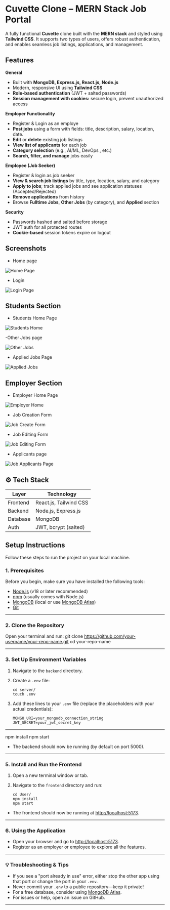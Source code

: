 # Cuvette Clone – MERN Stack Job Portal
A fully functional **Cuvette** clone built with the **MERN stack** and styled using **Tailwind CSS**. It supports two types of users, offers robust authentication, and enables seamless job listings, applications, and management.

## Features
**General**
- Built with **MongoDB, Express.js, React.js, Node.js**
- Modern, responsive UI using **Tailwind CSS**
- **Role-based authentication** (JWT + salted passwords)
- **Session management with cookies:** secure login, prevent unauthorized access

**Employer Functionality**
- Register & Login as an employe
- **Post jobs** using a form with fields: title, description, salary, location, date.
- **Edit** or **delete** existing job listings
- **View list of applicants** for each job
- **Category selection** (e.g., AI/ML, DevOps   , etc.)
- **Search, filter, and manage** jobs easily

**Employee (Job Seeker)**
- Register & login as job seeker
- **View & search job listings** by title, type, location, salary, and category
- **Apply to jobs**; track applied jobs and see application statuses (Accepted/Rejected)
- **Remove applications** from history
- Browse **Fulltime Jobs**, **Other Jobs** (by category), and **Applied** section

**Security**
- Passwords hashed and salted before storage
- JWT auth for all protected routes
- **Cookie-based** session tokens expire on logout

## Screenshots
- Home page

![Home Page](assets/Home_Page.png)

- Login

 ![Login Page](assets/Students_Login.png)

##  Students Section

- Students Home Page

 ![Students Home](assets/Students_Home.png)

 -Other Jobs page

 ![Other Jobs](assets/Other_Jobs.png)

- Applied Jobs Page

 ![Applied Jobs](assets/Applied_Jobs.png)

## Employer Section

- Employer Home Page

 ![Employer Home](assets/Companey_Home.png)

- Job Creation Form

 ![Job Create Form](assets/Job_Creation_Form.png)

- Job Editing Form

 ![Job Editing Form](assets/Job_Editing_Form.png)

- Applicants page

 ![Job Applicants Page](assets/Company_Applicants.png)

## ⚙️ Tech Stack

| Layer      | Technology        |
|------------|------------------|
| Frontend   | React.js, Tailwind CSS |
| Backend    | Node.js, Express.js    |
| Database   | MongoDB           |
| Auth       | JWT, bcrypt (salted)   |


## Setup Instructions

Follow these steps to run the project on your local machine.

### 1. Prerequisites

Before you begin, make sure you have installed the following tools:

- [Node.js](https://nodejs.org/) (v18 or later recommended)
- [npm](https://www.npmjs.com/) (usually comes with Node.js)
- [MongoDB](https://www.mongodb.com/try/download/community) (local or use [MongoDB Atlas](https://www.mongodb.com/cloud/atlas))
- [Git](https://git-scm.com/)

---

### 2. Clone the Repository

Open your terminal and run:
git clone https://github.com/your-username/your-repo-name.git
cd your-repo-name


---

### 3. Set Up Environment Variables

1. Navigate to the `backend` directory.
2. Create a `.env` file:

    ```
    cd server/
    touch .env
    ```

3. Add these lines to your `.env` file (replace the placeholders with your actual credentials):

    ```
    MONGO_URI=your_mongodb_connection_string
    JWT_SECRET=your_jwt_secret_key
    ```

---

npm install
npm start

- The backend should now be running (by default on port 5000).

---

### 5. Install and Run the Frontend

1. Open a new terminal window or tab.
2. Navigate to the `frontend` directory and run:

    ```
    cd User/
    npm install
    npm start
    ```
- The frontend should now be running at [http://localhost:5173](http://localhost:5173).

---

### 6. Using the Application

- Open your browser and go to [http://localhost:5173](http://localhost:5173).
- Register as an employer or employee to explore all the features.

---

### 💡 Troubleshooting & Tips

- If you see a "port already in use" error, either stop the other app using that port or change the port in your `.env`.
- Never commit your `.env` to a public repository—keep it private!
- For a free database, consider using [MongoDB Atlas](https://www.mongodb.com/cloud/atlas).
- For issues or help, open an issue on GitHub.

---


